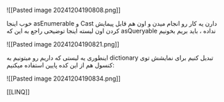 ![[Pasted image 20241204190808.png]]


خوب اینجا asEnumerable و Cast دارن یه کار رو انجام میدن و اون هم قابل پیمایش کردن اون لیسته
اینجا توضیحی راجع به این که asQueryable نداده ، باید بریم بخونیم 

![[Pasted image 20241204190821.png]]

اینطوری یه لیستی که داریم رو میتونیم به dictionary تبدیل کنیم 
برای نمایشش توی کنسول هم از این کده پایین استفاده میکنیم:

![[Pasted image 20241204190834.png]]

[[LINQ]]